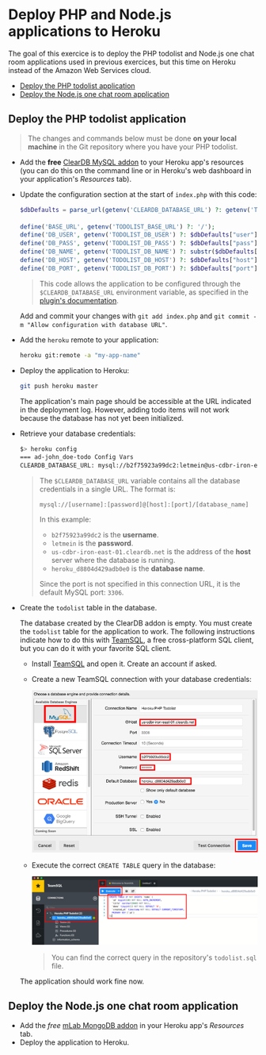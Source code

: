 # Deploy PHP and Node.js applications to Heroku

The goal of this exercice is to deploy the PHP todolist and Node.js one chat room applications used in previous exercices,
but this time on Heroku instead of the Amazon Web Services cloud.

<!-- START doctoc generated TOC please keep comment here to allow auto update -->
<!-- DON'T EDIT THIS SECTION, INSTEAD RE-RUN doctoc TO UPDATE -->


- [Deploy the PHP todolist application](#deploy-the-php-todolist-application)
- [Deploy the Node.js one chat room application](#deploy-the-nodejs-one-chat-room-application)

<!-- END doctoc generated TOC please keep comment here to allow auto update -->



## Deploy the PHP todolist application

> The changes and commands below must be done **on your local machine**
> in the Git repository where you have your PHP todolist.

* Add the **free** [ClearDB MySQL addon](https://devcenter.heroku.com/articles/cleardb) to your Heroku app's resources
  (you can do this on the command line or in Heroku's web dashboard in your application's *Resources* tab).
* Update the configuration section at the start of `index.php` with this code:

  ```php
  $dbDefaults = parse_url(getenv('CLEARDB_DATABASE_URL') ?: getenv('TODOLIST_DB_URL') ?: "mysql://todolist@127.0.0.1:3306/todolist");

  define('BASE_URL', getenv('TODOLIST_BASE_URL') ?: '/');
  define('DB_USER', getenv('TODOLIST_DB_USER') ?: $dbDefaults["user"]);
  define('DB_PASS', getenv('TODOLIST_DB_PASS') ?: $dbDefaults["pass"]);
  define('DB_NAME', getenv('TODOLIST_DB_NAME') ?: substr($dbDefaults["path"], 1));
  define('DB_HOST', getenv('TODOLIST_DB_HOST') ?: $dbDefaults["host"]);
  define('DB_PORT', getenv('TODOLIST_DB_PORT') ?: $dbDefaults["port"]);
  ```

  > This code allows the application to be configured through the `$CLEARDB_DATABASE_URL` environment variable,
  > as specified in the [plugin's documentation](https://devcenter.heroku.com/articles/cleardb#using-cleardb-with-php).

  Add and commit your changes with `git add index.php` and `git commit -m "Allow configuration with database URL"`.
* Add the `heroku` remote to your application:

  ```bash
  heroku git:remote -a "my-app-name"
  ```
* Deploy the application to Heroku:

  ```bash
  git push heroku master
  ```

  The application's main page should be accessible at the URL indicated in the deployment log.
  However, adding todo items will not work because the database has not yet been initialized.
* Retrieve your database credentials:

  ```bash
  $> heroku config
  === ad-john_doe-todo Config Vars
  CLEARDB_DATABASE_URL: mysql://b2f75923a99dc2:letmein@us-cdbr-iron-east-01.cleardb.net/heroku_d8804d429adb0e0?reconnect=true
  ```

  > The `$CLEARDB_DATABASE_URL` variable contains all the database credentials in a single URL.
  > The format is:
  >
  >     mysql://[username]:[password]@[host]:[port]/[database_name]
  >
  > In this example:
  >
  > * `b2f75923a99dc2` is the **username**.
  > * `letmein` is the **password**.
  > * `us-cdbr-iron-east-01.cleardb.net` is the address of the **host** server where the database is running.
  > * `heroku_d8804d429adb0e0` is the **database name**.
  >
  > Since the port is not specified in this connection URL, it is the default MySQL port: `3306`.
* Create the `todolist` table in the database.

  The database created by the ClearDB addon is empty.
  You must create the `todolist` table for the application to work.
  The following instructions indicate how to do this with [TeamSQL](https://teamsql.io),
  a free cross-platform SQL client, but you can do it with your favorite SQL client.

  * Install [TeamSQL](https://teamsql.io) and open it.
    Create an account if asked.
  * Create a new TeamSQL connection with your database credentials:

    ![Create TeamSQL connection](../images/teamsql-connection.png)
  * Execute the correct `CREATE TABLE` query in the database:

    ![Execute TeamSQL query](../images/teamsql.png)

    > You can find the correct query in the repository's `todolist.sql` file.

  The application should work fine now.

## Deploy the Node.js one chat room application

* Add the *free* [mLab MongoDB addon](https://elements.heroku.com/addons/mongolab) in your Heroku app's *Resources* tab.
* Deploy the application to Heroku.
